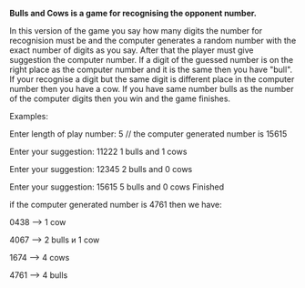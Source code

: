 **Bulls and Cows is a game for recognising the opponent number.**

In this version of the game you say how many digits the number for recognision must be and the computer generates a random number with the exact number of digits as you say.
After that the player must give suggestion the computer number. If a digit of the guessed number is on the right place as the computer number and it is the same then you have "bull". If your recognise a digit but the same digit is different place in the computer number then you have a cow.
If you have same number bulls as the number of the computer digits then you win and the game finishes.

Examples:

Enter length of play number:
5 // the computer generated number is 15615

Enter your suggestion: 
11222
  1 bulls and 1 cows

Enter your suggestion:
12345
  2 bulls and 0 cows

Enter your suggestion: 
15615
  5 bulls and 0 cows
  Finished

if the computer generated number is 4761 then we have:

0438 --> 1 cow

4067 --> 2 bulls и 1 cow

1674 --> 4 cows

4761 --> 4 bulls
